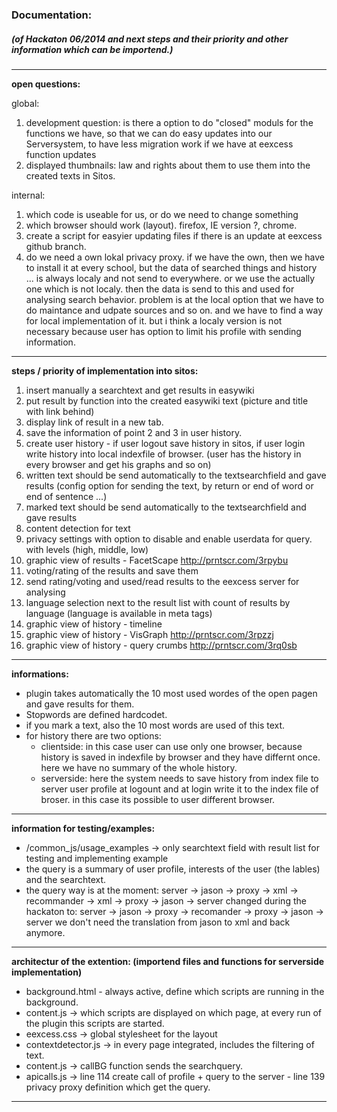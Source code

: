 ### Documentation:
##### (of Hackaton 06/2014 and next steps and their priority and other information which can be importend.)

------------------------------

**open questions:**

global:

1. development question: is there a option to do "closed" moduls for the functions we have, so that we can do easy updates into our Serversystem, to have less migration work if we have at eexcess function updates
2. displayed thumbnails: law and rights about them to use them into the created texts in Sitos.


internal:

1. which code is useable for us, or do we need to change something
2. which browser should work (layout). firefox, IE version ?, chrome.
3. create a script for easyier updating files if there is an update at eexcess github branch.
4. do we need a own lokal privacy proxy. if we have the own, then we have to install it at every school, but the data of searched things and history ... is always localy and not send to everywhere.
or we use the actually one which is not localy. then the data is send to this and used for analysing search behavior. problem is at the local option that we have to do maintance and udpate sources and so on. and we have to find a way for local implementation of it.
but i think a localy version is not necessary because user has option to limit his profile with sending information.


------------------------------

**steps / priority of implementation into sitos:**

1. insert manually a searchtext and get results in easywiki
2. put result by function into the created easywiki text (picture and title with link behind)
3. display link of result in a new tab.
4. save the information of point 2 and 3 in user history.
5. create user history - if user logout save history in sitos, if user login write history into local indexfile of browser. (user has the history in every browser and get his graphs and so on)
5. written text should be send automatically to the textsearchfield and gave results (config option for sending the text, by return or end of word or end of sentence ...)
6. marked text should be send automatically to the textsearchfield and gave results
7. content detection for text
8. privacy settings with option to disable and enable userdata for query. with levels (high, middle, low)
9. graphic view of results - FacetScape  http://prntscr.com/3rpybu
10. voting/rating of the results and save them
11. send rating/voting and used/read results to the eexcess server for analysing
12. language selection next to the result list with count of results by language (language is available in meta tags)
13. graphic view of history - timeline
14. graphic view of history - VisGraph http://prntscr.com/3rpzzj
15. graphic view of history - query crumbs http://prntscr.com/3rq0sb


------------------------------

**informations:**

* plugin takes automatically the 10 most used wordes of the open pagen and gave results for them.
* Stopwords are defined hardcodet.
* if you mark a text, also the 10 most words are used of this text.
* for history there are two options:
  * clientside: in this case user can use only one browser, because history is saved in indexfile by browser and they have differnt once. here we have no summary of the whole history.
  * serverside: here the system needs to save history from index file to server user profile at logount and at login write it to the index file of broser. in this case its possible to user different browser.



------------------------------

**information for testing/examples:** 

* /common_js/usage_examples -> only searchtext field with result list for testing and implementing example
* the query is a summary of user profile, interests of the user (the lables) and the searchtext.
* the query way is at the moment:
server -> jason -> proxy -> xml -> recommander -> xml -> proxy -> jason -> server
changed during the hackaton to: server -> jason -> proxy -> recomander -> proxy -> jason -> server
we don't need the translation from jason to xml and back anymore.

------------------------------

**architectur of the extention: (importend files and functions for serverside implementation)**

* background.html - always active, define which scripts are running in the background. 
* content.js -> which scripts are displayed on which page, at every run of the plugin this scripts are started.
* eexcess.css -> global stylesheet for the layout
* contextdetector.js -> in every page integrated, includes the filtering of text.
* content.js -> callBG function sends the searchquery.
* apicalls.js -> line 114 create call of profile + query to the server - line 139 privacy proxy definition which get the query.

------------------------------